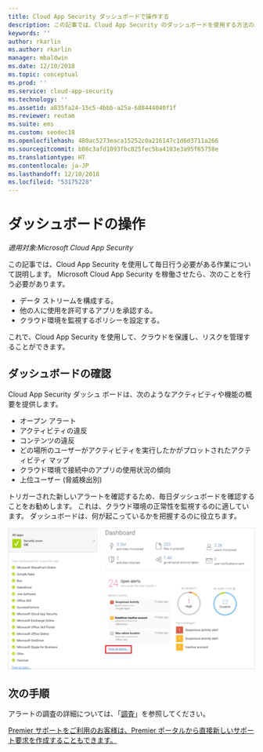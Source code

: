 ```yaml
---
title: Cloud App Security ダッシュボードで操作する
description: この記事では、Cloud App Security のダッシュボードを使用する方法の基礎について説明します。
keywords: ''
author: rkarlin
ms.author: rkarlin
manager: mbaldwin
ms.date: 12/10/2018
ms.topic: conceptual
ms.prod: ''
ms.service: cloud-app-security
ms.technology: ''
ms.assetid: a835fa24-15c5-4bbb-a25a-688444040f1f
ms.reviewer: reutam
ms.suite: ems
ms.custom: seodec18
ms.openlocfilehash: 480ac5273eaca15252c0a216147c1d6d3711a266
ms.sourcegitcommit: b86c3afd1093fbc825fec5ba4103e3a95f65758e
ms.translationtype: HT
ms.contentlocale: ja-JP
ms.lasthandoff: 12/10/2018
ms.locfileid: "53175228"
---
```

# <a name="working-with-the-dashboard"></a>ダッシュボードの操作

*適用対象:Microsoft Cloud App Security*

この記事では、Cloud App Security を使用して毎日行う必要がある作業について説明します。  Microsoft Cloud App Security を稼働させたら、次のことを行う必要があります。

- データ ストリームを構成する。
- 他の人に使用を許可するアプリを承認する。 
- クラウド環境を監視するポリシーを設定する。 

これで、Cloud App Security を使用して、クラウドを保護し、リスクを管理することができます。  



## <a name="check-the-dashboard"></a>ダッシュボードの確認  
Cloud App Security ダッシュ ボードは、次のようなアクティビティや機能の概要を提供します。

- オープン アラート
- アクティビティの違反
- コンテンツの違反
- どの場所のユーザーがアクティビティを実行したかがプロットされたアクティビティ マップ
- クラウド環境で接続中のアプリの使用状況の傾向
- 上位ユーザー (脅威検出別)

トリガーされた新しいアラートを確認するため、毎日ダッシュボードを確認することをお勧めします。 これは、クラウド環境の正常性を監視するのに適しています。 ダッシュボードは、何が起こっているかを把握するのに役立ちます。  

![Cloud App Security ダッシュボード](./media/dashboard.png "ダッシュボード")  


## <a name="next-steps"></a>次の手順  
アラートの調査の詳細については、「[調査](investigate.md)」を参照してください。  

[Premier サポートをご利用のお客様は、Premier ポータルから直接新しいサポート要求を作成することもできます。](https://premier.microsoft.com/)  

